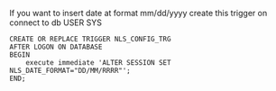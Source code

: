 If you want to insert date at format mm/dd/yyyy create this trigger on connect to db USER SYS

```
CREATE OR REPLACE TRIGGER NLS_CONFIG_TRG 
AFTER LOGON ON DATABASE
BEGIN
	execute immediate 'ALTER SESSION SET NLS_DATE_FORMAT="DD/MM/RRRR"';
END;
```